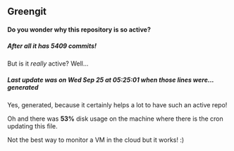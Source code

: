 ## Greengit

#### Do you wonder why this repository is so active?

##### After all it has 5409 commits!

But is it *really* active? Well...

##### Last update was on Wed Sep 25 at 05:25:01 when those lines were... generated

Yes, generated, because it certainly helps a lot to have such an active repo!

Oh and there was **53%** disk usage on the machine
where there is the cron updating this file.

Not the best way to monitor a VM in the cloud but it works! :)
